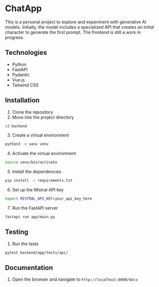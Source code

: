# ChatApp

This is a personal project to explore and experiment with generative AI models. Initially, the model includes a specialized API that creates an initial character to generate the first prompt. The frontend is still a work in progress.


## Technologies
- Python
- FastAPI
- Pydantic
- Vue.js
- Tailwind CSS

## Installation
1. Clone the repository
2. Move into the project directory
```bash
cd backend
```
3. Create a virtual environment
```bash
python3 -m venv venv
```
4. Activate the virtual environment
```bash
source venv/bin/activate
```

5. Install the dependencies
```bash
pip install -r requirements.txt
```

6. Set up the Mistral API key
```bash
export MISTRAL_API_KEY=your_api_key_here
```

7. Run the FastAPI server
```bash
fastapi run app/main.py
```

## Testing
1. Run the tests
```bash
pytest backend/app/tests/api/
```
## Documentation
1. Open the browser and navigate to `http://localhost:8000/docs`


